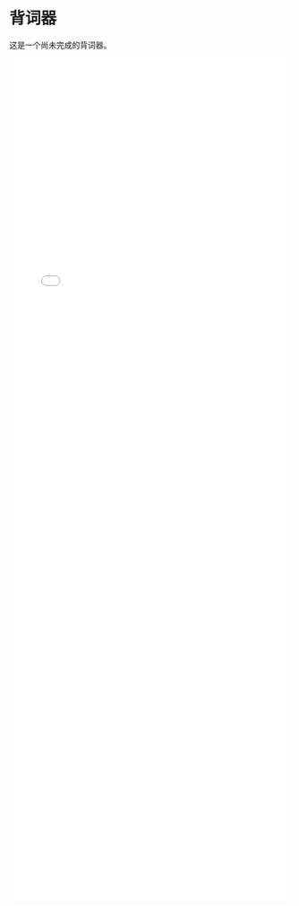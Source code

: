 # 背词器

这是一个尚未完成的背词器。

<iframe src="/pages/reciter.html" scrolling="no" border="0" frameborder="no" framespacing="0" allowfullscreen="true" width="100%" height="1500" ></iframe>

<!-- <reciter /> -->